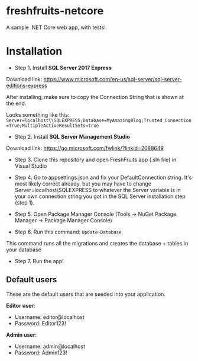# freshfruits-netcore
A sample .NET Core web app, with tests!

# Installation

* Step 1. Install **SQL Server 2017 Express** 

Download link: https://www.microsoft.com/en-us/sql-server/sql-server-editions-express

After installing, make sure to copy the Connection String that is shown at the end. 

Looks something like this: `Server=localhost\\SQLEXPRESS;Database=MyAmazingBlog;Trusted_Connection=True;MultipleActiveResultSets=true`
		
* Step 2. Install **SQL Server Management Studio**

Download link: https://go.microsoft.com/fwlink/?linkid=2088649

* Step 3. Clone this repository and open FreshFruits app (.sln file) in Visual Studio

* Step 4. Go to appsettings.json and fix your DefaultConnection string. It's most likely correct already, but you may have to change Server=localhost\\SQLEXPRESS to whatever the Server variable is in your own connection string you got in the SQL Server installation step (step 1).

* Step 5. Open Package Manager Console (Tools -> NuGet Package Manager -> Package Manager Console)

* Step 6. Run this command: `Update-Database`

This command runs all the migrations and creates the database + tables in your database

* Step 7. Run the app!

## Default users 

These are the default users that are seeded into your application.

**Editor user**: 

  * Username: editor@localhost
  * Password: Editor123!
	
**Admin user**:

*  Username: admin@localhost
*  Password: Admin123!
